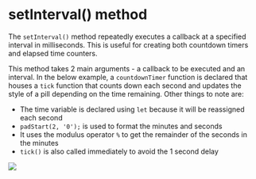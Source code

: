 # setInterval() method

The <code>setInterval()</code> method repeatedly executes a callback at a specified interval in milliseconds. This is useful for creating both countdown timers and elapsed time counters.

This method takes 2 main arguments - a callback to be executed and an interval. In the below example, a <code>countdownTimer</code> function is declared that houses a <code>tick</code> function that counts down each second and updates the style of a pill depending on the time remaining. Other things to note are:

- The time variable is declared using <code>let</code> because it will be reassigned each second
- <code>padStart(2, '0');</code> is used to format the minutes and seconds
- It uses the modulus operator <code>%</code> to get the remainder of the seconds in the minutes
- <code>tick()</code> is also called immediately to avoid the 1 second delay

![](/assets/set-interval.png)
